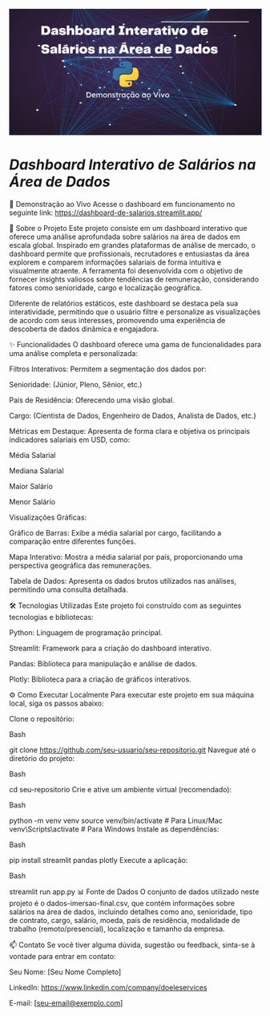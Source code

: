 ![Header.png](https://github.com/pietromartire/imersao-dados-python-alura/blob/main/Header.png?raw=true)
# *Dashboard Interativo de Salários na Área de Dados*

🚀 Demonstração ao Vivo
Acesse o dashboard em funcionamento no seguinte link:
https://dashboard-de-salarios.streamlit.app/

📖 Sobre o Projeto
Este projeto consiste em um dashboard interativo que oferece uma análise aprofundada sobre salários na área de dados em escala global. Inspirado em grandes plataformas de análise de mercado, o dashboard permite que profissionais, recrutadores e entusiastas da área explorem e comparem informações salariais de forma intuitiva e visualmente atraente. A ferramenta foi desenvolvida com o objetivo de fornecer insights valiosos sobre tendências de remuneração, considerando fatores como senioridade, cargo e localização geográfica.

Diferente de relatórios estáticos, este dashboard se destaca pela sua interatividade, permitindo que o usuário filtre e personalize as visualizações de acordo com seus interesses, promovendo uma experiência de descoberta de dados dinâmica e engajadora.

✨ Funcionalidades
O dashboard oferece uma gama de funcionalidades para uma análise completa e personalizada:

Filtros Interativos: Permitem a segmentação dos dados por:

Senioridade: (Júnior, Pleno, Sênior, etc.)

País de Residência: Oferecendo uma visão global.

Cargo: (Cientista de Dados, Engenheiro de Dados, Analista de Dados, etc.)

Métricas em Destaque: Apresenta de forma clara e objetiva os principais indicadores salariais em USD, como:

Média Salarial

Mediana Salarial

Maior Salário

Menor Salário

Visualizações Gráficas:

Gráfico de Barras: Exibe a média salarial por cargo, facilitando a comparação entre diferentes funções.

Mapa Interativo: Mostra a média salarial por país, proporcionando uma perspectiva geográfica das remunerações.

Tabela de Dados: Apresenta os dados brutos utilizados nas análises, permitindo uma consulta detalhada.

🛠️ Tecnologias Utilizadas
Este projeto foi construído com as seguintes tecnologias e bibliotecas:

Python: Linguagem de programação principal.

Streamlit: Framework para a criação do dashboard interativo.

Pandas: Biblioteca para manipulação e análise de dados.

Plotly: Biblioteca para a criação de gráficos interativos.

⚙️ Como Executar Localmente
Para executar este projeto em sua máquina local, siga os passos abaixo:

Clone o repositório:

Bash

git clone https://github.com/seu-usuario/seu-repositorio.git
Navegue até o diretório do projeto:

Bash

cd seu-repositorio
Crie e ative um ambiente virtual (recomendado):

Bash

python -m venv venv
source venv/bin/activate  # Para Linux/Mac
venv\Scripts\activate  # Para Windows
Instale as dependências:

Bash

pip install streamlit pandas plotly
Execute a aplicação:

Bash

streamlit run app.py
📊 Fonte de Dados
O conjunto de dados utilizado neste projeto é o dados-imersao-final.csv, que contém informações sobre salários na área de dados, incluindo detalhes como ano, senioridade, tipo de contrato, cargo, salário, moeda, país de residência, modalidade de trabalho (remoto/presencial), localização e tamanho da empresa.

📫 Contato
Se você tiver alguma dúvida, sugestão ou feedback, sinta-se à vontade para entrar em contato:

Seu Nome: [Seu Nome Completo]

LinkedIn: https://www.linkedin.com/company/doeleservices

E-mail: [seu-email@exemplo.com]

